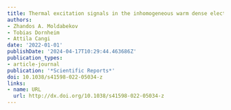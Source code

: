 ```yaml
---
title: Thermal excitation signals in the inhomogeneous warm dense electron gas
authors:
- Zhandos A. Moldabekov
- Tobias Dornheim
- Attila Cangi
date: '2022-01-01'
publishDate: '2024-04-17T10:29:44.463686Z'
publication_types:
- article-journal
publication: '*Scientific Reports*'
doi: 10.1038/s41598-022-05034-z
links:
- name: URL
  url: http://dx.doi.org/10.1038/s41598-022-05034-z
---
```

